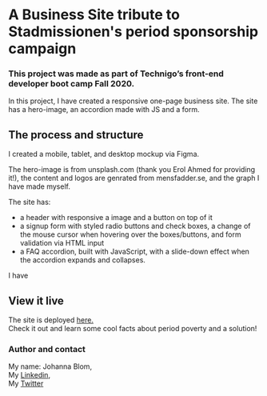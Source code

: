 # A Business Site tribute to Stadmissionen's period sponsorship campaign  

### This project was made as part of Technigo’s front-end developer boot camp Fall 2020.

In this project, I have created a responsive one-page business site. The site has a hero-image, an accordion made with JS and a form.


## The process and structure
I created a mobile, tablet, and desktop mockup via Figma. 

The hero-image is from unsplash.com (thank you Erol Ahmed for providing it!), the content and logos are genrated from mensfadder.se, and the graph I have made myself. 

The site has:
- a header with responsive a image and a button on top of it
- a signup form with styled radio buttons and check boxes, a change of the mouse cursor when hovering over the boxes/buttons, and form validation via HTML input 
- a FAQ accordion, built with JavaScript, with a slide-down effect when the accordion expands and collapses.

I have 

## View it live
The site is deployed <a href="https://cranky-joliot-40c1a2.netlify.app">here.</a>  
Check it out and learn some cool facts about period poverty and a solution!


### Author and contact   
My name: Johanna Blom,   
My <a href="https://www.linkedin.com/in/johanna-blom-2419a181/">Linkedin</a>,   
My <a href="https://twitter.com/idsintehittapa">Twitter</a>  